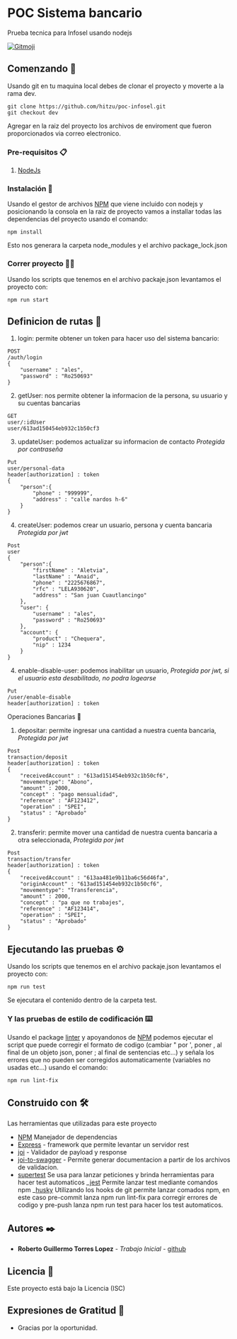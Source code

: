 # POC Sistema bancario

Prueba tecnica para Infosel usando nodejs

<a href="https://gitmoji.dev">
  <img src="https://img.shields.io/badge/gitmoji-%20😜%20😍-FFDD67.svg?style=flat-square" alt="Gitmoji">
</a>

## Comenzando 🚀

Usando git en tu maquina local debes de clonar el proyecto y moverte a la rama dev.

```
git clone https://github.com/hitzu/poc-infosel.git
git checkout dev
```

Agregar en la raiz del proyecto los archivos de enviroment que fueron proporcionados via correo electronico.

### Pre-requisitos 📋

1. [NodeJs](https://nodejs.org/es/download/)

### Instalación 🔧

Usando el gestor de archivos [NPM](https://www.npmjs.com/) que viene incluido con nodejs y posicionando la consola en la raiz de proyecto vamos a installar todas las dependencias del proyecto usando el comando:

```
npm install
```

Esto nos generara la carpeta node_modules y el archivo package_lock.json

### Correr proyecto 🏃‍♂️

Usando los scripts que tenemos en el archivo packaje.json levantamos el proyecto con:

```
npm run start
```

## Definicion de rutas 🍻

1. login: permite obtener un token para hacer uso del sistema bancario:

```
POST
/auth/login
{
    "username" : "ales",
    "password" : "Ro250693"
}
```

2. getUser: nos permite obtener la informacion de la persona, su usuario y su cuentas bancarias

```
GET
user/:idUser
user/613ad150454eb932c1b50cf3
```

3. updateUser: podemos actualizar su informacion de contacto _Protegida por contraseña_

```
Put
user/personal-data
header[authorization] : token
{
    "person":{
        "phone" : "999999",
        "address" : "calle nardos h-6"
    }
}
```

4. createUser: podemos crear un usuario, persona y cuenta bancaria _Protegida por jwt_

```
Post
user
{
    "person":{
        "firstName" : "Aletvia",
        "lastName" : "Anaid",
        "phone" : "2225676867",
        "rfc" : "LELA930620",
        "address" : "San juan Cuautlancingo"
    },
    "user": {
        "username" : "ales",
        "password" : "Ro250693"
    },
    "account": {
        "product" : "Chequera",
        "nip" : 1234
    }
}
```

4. enable-disable-user: podemos inabilitar un usuario, _Protegida por jwt, si el usuario esta desabilitado, no podra logearse_

```
Put
/user/enable-disable
header[authorization] : token
```

Operaciones Bancarias 🏦

1. depositar: permite ingresar una cantidad a nuestra cuenta bancaria, _Protegida por jwt_

```
Post
transaction/deposit
header[authorization] : token
{
    "receivedAccount" : "613ad151454eb932c1b50cf6",
    "movementype": "Abono",
    "amount" : 2000,
    "concept" : "pago mensualidad",
    "reference" : "AF123412",
    "operation" : "SPEI",
    "status" : "Aprobado"
}
```

2. transferir: permite mover una cantidad de nuestra cuenta bancaria a otra seleccionada, _Protegida por jwt_

```
Post
transaction/transfer
header[authorization] : token
{
    "receivedAccount" : "613aa481e9b11ba6c56d46fa",
    "originAccount" : "613ad151454eb932c1b50cf6",
    "movementype": "Transferencia",
    "amount" : 2000,
    "concept" : "pa que no trabajes",
    "reference" : "AF123414",
    "operation" : "SPEI",
    "status" : "Aprobado"
}
```

## Ejecutando las pruebas ⚙️

Usando los scripts que tenemos en el archivo packaje.json levantamos el proyecto con:

```
npm run test
```

Se ejecutara el contenido dentro de la carpeta test.

### Y las pruebas de estilo de codificación ⌨️

Usando el package [linter](https://www.npmjs.com/package/eslint) y apoyandonos de [NPM](https://www.npmjs.com/) podemos ejecutar el script que puede corregir el formato de codigo (cambiar " por ', poner , al final de un objeto json, poner ; al final de sentencias etc...) y señala los errores que no pueden ser corregidos automaticamente (variables no usadas etc...) usando el comando:

```
npm run lint-fix
```

## Construido con 🛠️

Las herramientas que utilizadas para este proyecto

- [NPM](https://www.npmjs.com/) Manejador de dependencias
- [Express](https://expressjs.com/) - framework que permite levantar un servidor rest
- [joi](https://www.npmjs.com/package/joi) - Validador de payload y response
- [joi-to-swagger](https://www.npmjs.com/package/joi-to-swagger) - Permite generar documentacion a partir de los archivos de validacion.
- [supertest](https://www.npmjs.com/package/supertest) Se usa para lanzar peticiones y brinda herramientas para hacer test automaticos
  _[jest](https://www.npmjs.com/package/jest) Permite lanzar test mediante comandos npm
  _[husky](https://www.npmjs.com/package/husky) Utilizando los hooks de git permite lanzar comados npm, en este caso pre-commit lanza npm run lint-fix para corregir errores de codigo y pre-push lanza npm run test para hacer los test automaticos.

## Autores ✒️

- **Roberto Guillermo Torres Lopez** - _Trabajo Inicial_ - [github](https://github.com/hitzu)

## Licencia 📄

Este proyecto está bajo la Licencia (ISC)

## Expresiones de Gratitud 🎁

- Gracias por la oportunidad.
